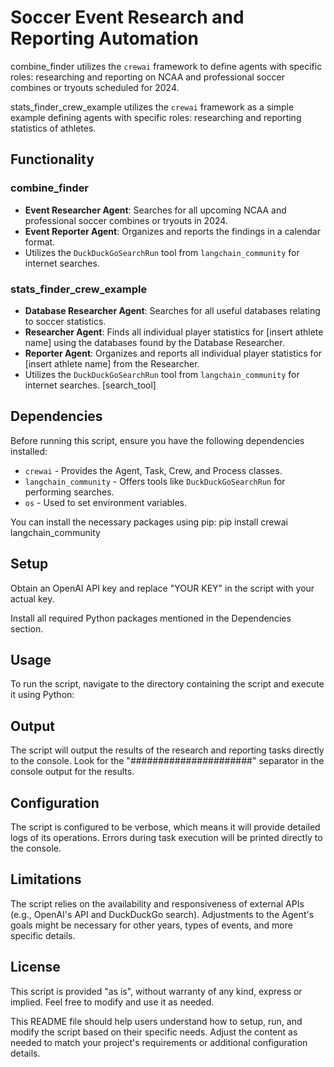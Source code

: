 # Soccer Event Research and Reporting Automation

combine_finder utilizes the `crewai` framework to define agents with specific roles: researching and reporting on NCAA and professional soccer combines or tryouts scheduled for 2024.

stats_finder_crew_example utilizes the `crewai` framework as a simple example defining agents with specific roles: researching and reporting statistics of athletes.

## Functionality

### combine_finder
- **Event Researcher Agent**: Searches for all upcoming NCAA and professional soccer combines or tryouts in 2024.
- **Event Reporter Agent**: Organizes and reports the findings in a calendar format.
- Utilizes the `DuckDuckGoSearchRun` tool from `langchain_community` for internet searches.

### stats_finder_crew_example
- **Database Researcher Agent**: Searches for all useful databases relating to soccer statistics.
- **Researcher Agent**: Finds all individual player statistics for [insert athlete name] using the databases found by the Database Researcher.
- **Reporter Agent**: Organizes and reports all individual player statistics for [insert athlete name] from the Researcher.
- Utilizes the `DuckDuckGoSearchRun` tool from `langchain_community` for internet searches. [search_tool]

## Dependencies

Before running this script, ensure you have the following dependencies installed:

- `crewai` - Provides the Agent, Task, Crew, and Process classes.
- `langchain_community` - Offers tools like `DuckDuckGoSearchRun` for performing searches.
- `os` - Used to set environment variables.

You can install the necessary packages using pip:
pip install crewai langchain_community

## Setup
Obtain an OpenAI API key and replace "YOUR KEY" in the script with your actual key.

Install all required Python packages mentioned in the Dependencies section.

## Usage
To run the script, navigate to the directory containing the script and execute it using Python:

## Output
The script will output the results of the research and reporting tasks directly to the console. Look for the "######################" separator in the console output for the results.

## Configuration
The script is configured to be verbose, which means it will provide detailed logs of its operations.
Errors during task execution will be printed directly to the console.

## Limitations
The script relies on the availability and responsiveness of external APIs (e.g., OpenAI's API and DuckDuckGo search).
Adjustments to the Agent's goals might be necessary for other years, types of events, and more specific details.

## License
This script is provided "as is", without warranty of any kind, express or implied. Feel free to modify and use it as needed.


This README file should help users understand how to setup, run, and modify the script based on their specific needs. Adjust the content as needed to match your project's requirements or additional configuration details.





